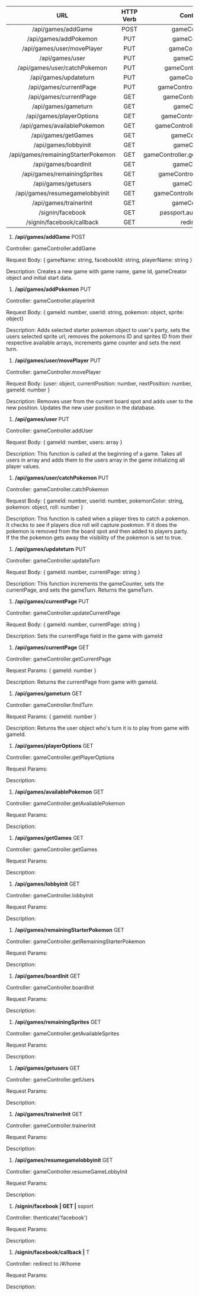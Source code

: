 |  URL | HTTP Verb |  Controller Function |
|:----:|:---------:|:--------------------:|
| /api/games/addGame | POST | gameController.addGame | 
| /api/games/addPokemon | PUT | gameController.playerInit | 
| /api/games/user/movePlayer | PUT | gameController.movePlayer | 
| /api/games/user | PUT | gameController.addUser | 
| /api/games/user/catchPokemon | PUT | gameController.catchPokemon | 
| /api/games/updateturn | PUT | gameController.updateTurn | 
| /api/games/currentPage | PUT | gameController.updateCurrentPage | 
| /api/games/currentPage | GET | gameController.getCurrentPage | 
| /api/games/gameturn | GET | gameController.findTurn | 
| /api/games/playerOptions | GET | gameController.getPlayerOptions | 
| /api/games/availablePokemon | GET | gameController.getAvailablePokemon | 
| /api/games/getGames | GET | gameController.getGames | 
| /api/games/lobbyinit | GET | gameController.lobbyInit | 
| /api/games/remainingStarterPokemon | GET | gameController.getRemainingStarterPokemon | 
| /api/games/boardInit | GET | gameController.boardInit | 
| /api/games/remainingSprites | GET | gameController.getAvailableSprites | 
| /api/games/getusers | GET | gameController.getUsers | 
| /api/games/resumegamelobbyinit | GET | gameController.resumeGameLobbyInit |
| /api/games/trainerInit | GET | gameController.trainerInit |
| /signin/facebook | GET | passport.authenticate('facebook') | 
| /signin/facebook/callback | GET | redirect to /#/home | 


1. __/api/games/addGame__  POST

 Controller: gameController.addGame

 Request Body: { gameName: string, facebookId: string, playerName: string }

 Description: Creates a new game with game name, game Id, gameCreator object and initial start data.


1. __/api/games/addPokemon__  PUT

 Controller: gameController.playerInit

 Request Body: { gameId: number, userId: string, pokemon: object, sprite: object}

 Description: Adds selected starter pokemon object to user's party, sets the users selected sprite url, removes the pokemons ID  and sprites ID from their respective available arrays, increments game counter and sets the next turn.


1. __/api/games/user/movePlayer__  PUT

 Controller: gameController.movePlayer

 Request Body: {user: object, currentPosition: number, nextPosition: number, gameId: number }

 Description: Removes user from the current board spot and adds user to the new position. Updates the new user position in the database.


1. __/api/games/user__  PUT

 Controller: gameController.addUser

 Request Body: { gameId: number, users: array }

 Description:  This function is called at the beginning of a game.  Takes all users in array and adds them to the users array in the game initializing all player values.


1. __/api/games/user/catchPokemon__  PUT

 Controller: gameController.catchPokemon

 Request Body: { gameId: number, userId: number, pokemonColor: string, pokemon: object, roll: number }

 Description: This function is called when a player tires to catch a pokemon.  It checks to see if players dice roll will capture poekmon.  If it does the pokemon is removed from the board spot and then added to players party.  If the the pokemon gets away the visibility of the pokemon is set to true.


1. __/api/games/updateturn__  PUT

 Controller: gameController.updateTurn

 Request Body: { gameId: number, currentPage: string }

 Description: This function increments the gameCounter, sets the currentPage, and sets the gameTurn.  Returns the gameTurn.


1. __/api/games/currentPage__  PUT

 Controller: gameController.updateCurrentPage

 Request Body: { gameId: number, currentPage: string }

 Description:  Sets the currentPage field in the game with gameId


1. __/api/games/currentPage__  GET

 Controller: gameController.getCurrentPage

 Request Params: { gameId: number }

 Description:  Returns the currentPage from game with gameId.


1. __/api/games/gameturn__  GET

 Controller: gameController.findTurn

 Request Params: { gameId: number }

 Description:  Returns the user object who's turn it is to play from game with gameId.


1. __/api/games/playerOptions__  GET

 Controller: gameController.getPlayerOptions

 Request Params:

 Description:


1. __/api/games/availablePokemon__  GET

 Controller: gameController.getAvailablePokemon

 Request Params:

 Description:


1. __/api/games/getGames__  GET

 Controller: gameController.getGames

 Request Params:

 Description:


1. __/api/games/lobbyinit__  GET

 Controller: gameController.lobbyInit

 Request Params:

 Description:


1. __/api/games/remainingStarterPokemon__  GET

 Controller: gameController.getRemainingStarterPokemon

 Request Params:

 Description:


1. __/api/games/boardInit__  GET

 Controller: gameController.boardInit

 Request Params:

 Description:


1. __/api/games/remainingSprites__  GET

 Controller: gameController.getAvailableSprites

 Request Params:

 Description:


1. __/api/games/getusers__  GET

 Controller: gameController.getUsers

 Request Params:

 Description:

1. __/api/games/trainerInit__  GET 

  Controller: gameController.trainerInit 

  Request Params:

  Description:


1. __/api/games/resumegamelobbyinit__  GET 

 Controller:  gameController.resumeGameLobbyInit

 Request Params:

 Description:
 

1. __/signin/facebook | GET |__  ssport

 Controller: thenticate('facebook')

 Request Params:

 Description:


1. __/signin/facebook/callback |__  T

 Controller: redirect to /#/home

 Request Params:

 Description:

